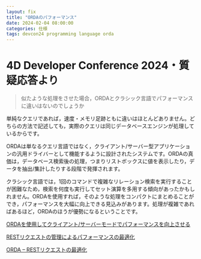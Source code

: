 ```yaml
---
layout: fix
title: "ORDAのパフォーマンス"
date: 2024-02-04 08:00:00
categories: 仕様
tags: devcon24 programming language orda
---
```


# 4D Developer Conference 2024・質疑応答より

> 似たような処理をさせた場合，ORDAとクラシック言語でパフォーマンスに違いはないのでしょうか

単純なクエリであれば，速度・メモリ足跡ともに違いはほとんどありません。どちらの方法で記述しても，実際のクエリは同じデータベースエンジンが処理しているからです。

ORDAは単なるクエリ言語ではなく，クライアント/サーバー型アプリケーションの汎用ドライバーとして機能するように設計されたシステムです。ORDAの真価は，データベース検索後の処理，つまりリストボックスに値を表示したり，データを抽出/集計したりする段階で発揮されます。

クラシック言語では，1回のコマンドで複雑なリレーション検索を実行することが困難なため，検索を何度も実行してセット演算を多用する傾向があったかもしれません。ORDAを使用すれば，そのような処理をコンパクトにまとめることができ，パフォーマンスを大幅に向上できる見込みがあります。処理が複雑であればあるほど，ORDAのほうが優勢になるということです。

<i class="fa fa-external-link" aria-hidden="true"></i> [ORDAを使用してクライアント/サーバーモードでパフォーマンスを向上させる](https://blog.4d.com/ja/use-orda-to-boost-performance-in-client-server-mode/)

<i class="fa fa-external-link" aria-hidden="true"></i> [RESTリクエストの管理によるパフォーマンスの最適化](https://blog.4d.com/ja/orda-optimize-performance-with-full-control-over-rest-requests/)

<i class="fa fa-external-link" aria-hidden="true"></i> [ORDA – RESTリクエストの最適化](https://blog.4d.com/ja/orda-rest-request-optimization-step-by-step-a-demo/)